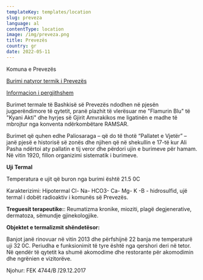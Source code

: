 ```yaml
---
templateKey: templates/location
slug: preveza
language: al
contentType: location
image: /img/preveza.png
title: Prevezës
country: gr
date: 2022-05-11
---
```

Komuna e Prevezës

<ins>Burimi natyror termik i Prevezës</ins>

<ins>Informacion i pergjithshem </ins>

Burimet termale të Bashkisë së Prevezës ndodhen në pjesën jugperëndimore të qytetit, pranë plazhit të vlerësuar me "Flamurin Blu" të "Kyani Akti" dhe hyrjes së Gjirit Amvrakikos me ligatinën e madhe të mbrojtur nga konventa ndërkombëtare RAMSAR.

Burimet që quhen edhe Paliosaraga – që do të thotë “Pallatet e Vjetër” – janë pjesë e historisë së zonës dhe njihen që në shekullin e 17-të kur Ali Pasha ndërtoi aty pallatin e tij veror dhe përdori ujin e burimeve për hamam. Në vitin 1920, fillon organizimi sistematik i burimeve.

**Uji Termal**

Temperatura e ujit që buron nga burimi është  21.5 0C

Karakterizimi: Hipotermal Cl- Na- HCO3- Ca- Mg- K -B - hidrosulfid, ujë termal i dobët radioaktiv  i komunës së Prevezës.

**Treguesit terapeutike:**: Reumatizma kronike, mioziti, plagë degjenerative, dermatoza, sëmundje gjinekologjike.

**Objektet e termalizmit shëndetësor:**

Banjot janë rinovuar në vitin 2013 dhe përfshijnë 22 banja me temperaturë uji 32 0C. Periudha e funksionimit të tyre është nga qershori deri në tetor. Në qendër të qytetit ka shumë akomodime dhe restorante për akomodimin dhe ngrënien e vizitorëve.

Njohur: FEK 4744/Β ́/29.12.2017
